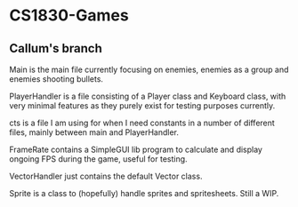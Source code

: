 # CS1830-Games
## Callum's branch

Main is the main file currently focusing on enemies, enemies as a group and enemies shooting bullets.

PlayerHandler is a file consisting of a Player class and Keyboard class, with very minimal features as they purely exist for testing purposes currently.

cts is a file I am using for when I need constants in a number of different files, mainly between main and PlayerHandler.

FrameRate contains a SimpleGUI lib program to calculate and display ongoing FPS during the game, useful for testing.

VectorHandler just contains the default Vector class.

Sprite is a class to (hopefully) handle sprites and spritesheets. Still a WIP.
